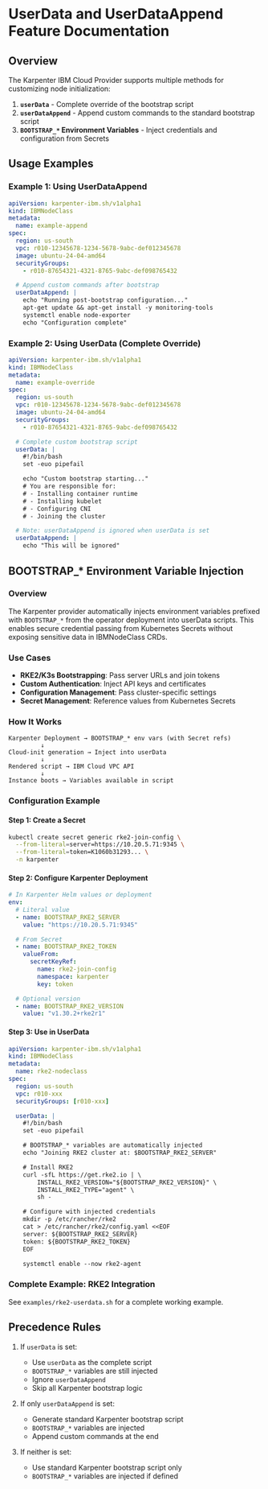 # UserData and UserDataAppend Feature Documentation

## Overview

The Karpenter IBM Cloud Provider supports multiple methods for customizing node initialization:

1. **`userData`** - Complete override of the bootstrap script
2. **`userDataAppend`** - Append custom commands to the standard bootstrap script
3. **`BOOTSTRAP_*` Environment Variables** - Inject credentials and configuration from Secrets

## Usage Examples

### Example 1: Using UserDataAppend

```yaml
apiVersion: karpenter-ibm.sh/v1alpha1
kind: IBMNodeClass
metadata:
  name: example-append
spec:
  region: us-south
  vpc: r010-12345678-1234-5678-9abc-def012345678
  image: ubuntu-24-04-amd64
  securityGroups:
    - r010-87654321-4321-8765-9abc-def098765432

  # Append custom commands after bootstrap
  userDataAppend: |
    echo "Running post-bootstrap configuration..."
    apt-get update && apt-get install -y monitoring-tools
    systemctl enable node-exporter
    echo "Configuration complete"
```

### Example 2: Using UserData (Complete Override)

```yaml
apiVersion: karpenter-ibm.sh/v1alpha1
kind: IBMNodeClass
metadata:
  name: example-override
spec:
  region: us-south
  vpc: r010-12345678-1234-5678-9abc-def012345678
  image: ubuntu-24-04-amd64
  securityGroups:
    - r010-87654321-4321-8765-9abc-def098765432

  # Complete custom bootstrap script
  userData: |
    #!/bin/bash
    set -euo pipefail

    echo "Custom bootstrap starting..."
    # You are responsible for:
    # - Installing container runtime
    # - Installing kubelet
    # - Configuring CNI
    # - Joining the cluster

  # Note: userDataAppend is ignored when userData is set
  userDataAppend: |
    echo "This will be ignored"
```

## BOOTSTRAP_* Environment Variable Injection

### Overview

The Karpenter provider automatically injects environment variables prefixed with `BOOTSTRAP_*` from the operator deployment into userData scripts. This enables secure credential passing from Kubernetes Secrets without exposing sensitive data in IBMNodeClass CRDs.

### Use Cases

- **RKE2/K3s Bootstrapping**: Pass server URLs and join tokens
- **Custom Authentication**: Inject API keys and certificates
- **Configuration Management**: Pass cluster-specific settings
- **Secret Management**: Reference values from Kubernetes Secrets

### How It Works

```
Karpenter Deployment → BOOTSTRAP_* env vars (with Secret refs)
         ↓
Cloud-init generation → Inject into userData
         ↓
Rendered script → IBM Cloud VPC API
         ↓
Instance boots → Variables available in script
```

### Configuration Example

#### Step 1: Create a Secret

```bash
kubectl create secret generic rke2-join-config \
  --from-literal=server=https://10.20.5.71:9345 \
  --from-literal=token=K1060b31293... \
  -n karpenter
```

#### Step 2: Configure Karpenter Deployment

```yaml
# In Karpenter Helm values or deployment
env:
  # Literal value
  - name: BOOTSTRAP_RKE2_SERVER
    value: "https://10.20.5.71:9345"

  # From Secret
  - name: BOOTSTRAP_RKE2_TOKEN
    valueFrom:
      secretKeyRef:
        name: rke2-join-config
        namespace: karpenter
        key: token

  # Optional version
  - name: BOOTSTRAP_RKE2_VERSION
    value: "v1.30.2+rke2r1"
```

#### Step 3: Use in UserData

```yaml
apiVersion: karpenter-ibm.sh/v1alpha1
kind: IBMNodeClass
metadata:
  name: rke2-nodeclass
spec:
  region: us-south
  vpc: r010-xxx
  securityGroups: [r010-xxx]

  userData: |
    #!/bin/bash
    set -euo pipefail

    # BOOTSTRAP_* variables are automatically injected
    echo "Joining RKE2 cluster at: $BOOTSTRAP_RKE2_SERVER"

    # Install RKE2
    curl -sfL https://get.rke2.io | \
        INSTALL_RKE2_VERSION="${BOOTSTRAP_RKE2_VERSION}" \
        INSTALL_RKE2_TYPE="agent" \
        sh -

    # Configure with injected credentials
    mkdir -p /etc/rancher/rke2
    cat > /etc/rancher/rke2/config.yaml <<EOF
    server: ${BOOTSTRAP_RKE2_SERVER}
    token: ${BOOTSTRAP_RKE2_TOKEN}
    EOF

    systemctl enable --now rke2-agent
```

### Complete Example: RKE2 Integration

See `examples/rke2-userdata.sh` for a complete working example.

## Precedence Rules

1. If `userData` is set:
   - Use `userData` as the complete script
   - `BOOTSTRAP_*` variables are still injected
   - Ignore `userDataAppend`
   - Skip all Karpenter bootstrap logic

2. If only `userDataAppend` is set:
   - Generate standard Karpenter bootstrap script
   - `BOOTSTRAP_*` variables are injected
   - Append custom commands at the end

3. If neither is set:
   - Use standard Karpenter bootstrap script only
   - `BOOTSTRAP_*` variables are injected if defined
